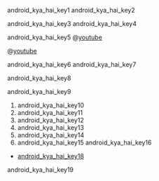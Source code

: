 android_kya_hai_key1
android_kya_hai_key2


android_kya_hai_key3
android_kya_hai_key4


android_kya_hai_key5
@[youtube](TTpe2lOGF4g)

@[youtube](KitoxUB11go)

android_kya_hai_key6
android_kya_hai_key7


android_kya_hai_key8


android_kya_hai_key9


1. android_kya_hai_key10
2. android_kya_hai_key11
3. android_kya_hai_key12
4. android_kya_hai_key13
5. android_kya_hai_key14
6. android_kya_hai_key15
android_kya_hai_key16
* [android_kya_hai_key18](https://www.javatpoint.com/android-what-where-and-why)

android_kya_hai_key19
